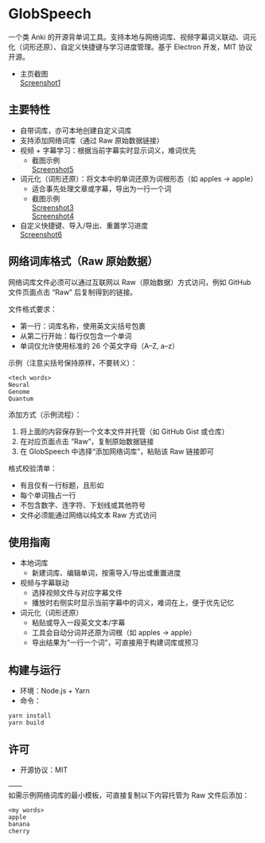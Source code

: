 # GlobSpeech

一个类 Anki 的开源背单词工具。支持本地与网络词库、视频字幕词义联动、词元化（词形还原）、自定义快捷键与学习进度管理。基于 Electron 开发，MIT 协议开源。

- 主页截图  
  [Screenshot1](https://raw.githubusercontent.com/globspeech/globspeech/refs/heads/main/Screenshot1.png)

## 主要特性

- 自带词库，亦可本地创建自定义词库
- 支持添加网络词库（通过 Raw 原始数据链接）
- 视频 + 字幕学习：根据当前字幕实时显示词义，难词优先
  - 截图示例  
    [Screenshot5](https://raw.githubusercontent.com/globspeech/globspeech/refs/heads/main/Screenshot5.png)
- 词元化（词形还原）：将文本中的单词还原为词根形态（如 apples → apple）
  - 适合事先处理文章或字幕，导出为一行一个词
  - 截图示例  
    [Screenshot3](https://raw.githubusercontent.com/globspeech/globspeech/refs/heads/main/Screenshot3.png)  
    [Screenshot4](https://raw.githubusercontent.com/globspeech/globspeech/refs/heads/main/Screenshot4.png)
- 自定义快捷键、导入/导出、重置学习进度  
  [Screenshot6](https://raw.githubusercontent.com/globspeech/globspeech/refs/heads/main/Screenshot6.png)

## 网络词库格式（Raw 原始数据）

网络词库文件必须可以通过互联网以 Raw（原始数据）方式访问，例如 GitHub 文件页面点击 “Raw” 后复制得到的链接。

文件格式要求：
- 第一行：词库名称，使用英文尖括号包裹
- 从第二行开始：每行仅包含一个单词
- 单词仅允许使用标准的 26 个英文字母（A–Z, a–z）

示例（注意尖括号保持原样，不要转义）：
```
<tech words>
Neural
Genome
Quantum
```

添加方式（示例流程）：
1) 将上面的内容保存到一个文本文件并托管（如 GitHub Gist 或仓库）  
2) 在对应页面点击 “Raw”，复制原始数据链接  
3) 在 GlobSpeech 中选择“添加网络词库”，粘贴该 Raw 链接即可

格式校验清单：
- 有且仅有一行标题，且形如 <your list name>
- 每个单词独占一行
- 不包含数字、连字符、下划线或其他符号
- 文件必须能通过网络以纯文本 Raw 方式访问

## 使用指南

- 本地词库
  - 新建词库、编辑单词，按需导入/导出或重置进度
- 视频与字幕联动
  - 选择视频文件与对应字幕文件
  - 播放时右侧实时显示当前字幕中的词义，难词在上，便于优先记忆
- 词元化（词形还原）
  - 粘贴或导入一段英文文本/字幕
  - 工具会自动分词并还原为词根（如 apples → apple）
  - 导出结果为“一行一个词”，可直接用于构建词库或预习

## 构建与运行

- 环境：Node.js + Yarn
- 命令：
```
yarn install
yarn build
```

## 许可

- 开源协议：MIT

——  
如需示例网络词库的最小模板，可直接复制以下内容托管为 Raw 文件后添加：
```
<my words>
apple
banana
cherry
```
